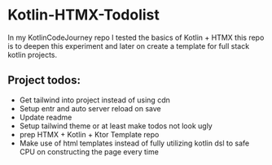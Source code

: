 # Kotlin-HTMX-Todolist

In my KotlinCodeJourney repo I tested the basics of Kotlin + HTMX this repo is to deepen this experiment and later on
create a template for full stack kotlin projects.

## Project todos:

- Get tailwind into project instead of using cdn
- Setup entr and auto server reload on save
- Update readme
- Setup tailwind theme or at least make todos not look ugly
- prep HTMX + Kotlin + Ktor Template repo
- Make use of html templates instead of fully utilizing kotlin dsl to safe CPU on constructing the page every time